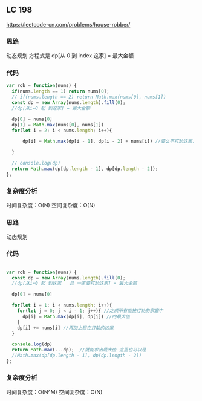 ## LC 198

https://leetcode-cn.com/problems/house-robber/

### 思路

动态规划
方程式是
dp[从 0 到 index 这家] = 最大金额

### 代码

```JavaScript
var rob = function(nums) {
  if(nums.length == 1) return nums[0];
  // if(nums.length == 2) return Math.max(nums[0], nums[1])
  const dp = new Array(nums.length).fill(0);
  //dp[从i=0 起 到这家] = 最大金额

  dp[0] = nums[0]
  dp[1] = Math.max(nums[0], nums[1])
  for(let i = 2; i < nums.length; i++){

      dp[i] = Math.max(dp[i - 1], dp[i - 2] + nums[i]) //要么不打劫这家，要么打劫这家，取最大值

  }

  // console.log(dp)
  return Math.max(dp[dp.length - 1], dp[dp.length - 2]);
};

```

### 复杂度分析

时间复杂度：O(N)
空间复杂度：O(N)

### 思路

动态规划

### 代码

```JavaScript

var rob = function(nums) {
  const dp = new Array(nums.length).fill(0);
  //dp[从i=0 起 到这家   且 一定要打劫这家] = 最大金额

  dp[0] = nums[0]

  for(let i = 1; i < nums.length; i++){
    for(let j = 0; j < i - 1; j++){ //之前所有能被打劫的家庭中
      dp[i] = Math.max(dp[i], dp[j]) //的最大值
    }
    dp[i] += nums[i] //再加上现在打劫的这家
  }

  console.log(dp)
  return Math.max(...dp);  //就能求出最大值 这里也可以是
  //Math.max(dp[dp.length - 1], dp[dp.length - 2])
};

```

### 复杂度分析

时间复杂度：O(N^M)
空间复杂度：O(N)
